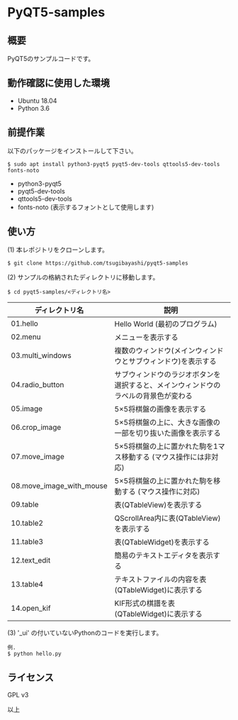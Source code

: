 # PyQT5-samples

## 概要

PyQT5のサンプルコードです。

## 動作確認に使用した環境

- Ubuntu 18.04
- Python 3.6

## 前提作業

以下のパッケージをインストールして下さい。

    $ sudo apt install python3-pyqt5 pyqt5-dev-tools qttools5-dev-tools fonts-noto

* python3-pyqt5
* pyqt5-dev-tools
* qttools5-dev-tools
* fonts-noto (表示するフォントとして使用します)

## 使い方

(1) 本レポジトリをクローンします。

    $ git clone https://github.com/tsugibayashi/pyqt5-samples

(2) サンプルの格納されたディレクトリに移動します。

    $ cd pyqt5-samples/<ディレクトリ名>

| ディレクトリ名 | 説明 |
----|----
| 01.hello | Hello World (最初のプログラム) |
| 02.menu | メニューを表示する |
| 03.multi\_windows | 複数のウィンドウ(メインウィンドウとサブウィンドウ)を表示する |
| 04.radio\_button | サブウィンドウのラジオボタンを選択すると、メインウィンドウのラベルの背景色が変わる |
| 05.image | 5×5将棋盤の画像を表示する |
| 06.crop\_image | 5×5将棋盤の上に、大きな画像の一部を切り抜いた画像を表示する |
| 07.move\_image | 5×5将棋盤の上に置かれた駒を1マス移動する (マウス操作には非対応) |
| 08.move\_image\_with\_mouse | 5×5将棋盤の上に置かれた駒を移動する (マウス操作に対応) |
| 09.table | 表(QTableView)を表示する |
| 10.table2 | QScrollArea内に表(QTableView)を表示する |
| 11.table3 | 表(QTableWidget)を表示する |
| 12.text\_edit | 簡易のテキストエディタを表示する |
| 13.table4 | テキストファイルの内容を表(QTableWidget)に表示する |
| 14.open\_kif | KIF形式の棋譜を表(QTableWidget)に表示する |

(3) '\_ui' の付いていないPythonのコードを実行します。

    例.
    $ python hello.py

## ライセンス

GPL v3


以上
